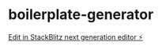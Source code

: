 # boilerplate-generator

[Edit in StackBlitz next generation editor ⚡️](https://stackblitz.com/~/github.com/Hypermona/boilerplate-generator)